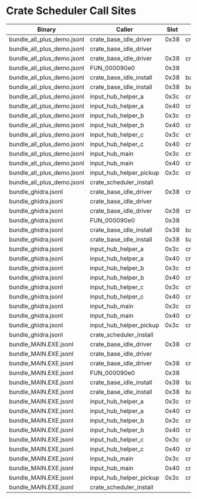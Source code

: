 # Crate Scheduler Call Sites

| Binary | Caller | Slot | CB1 | CB2 |
|--------|--------|------|-----|-----|
| bundle_all_plus_demo.jsonl | crate_base_idle_driver | 0x38 | crate_stateframe_cb_secondary | crate_stateframe_cb_primary |
| bundle_all_plus_demo.jsonl | crate_base_idle_driver |  |  |  |
| bundle_all_plus_demo.jsonl | crate_base_idle_driver | 0x38 | crate_stateframe_cb_secondary | crate_stateframe_cb_primary |
| bundle_all_plus_demo.jsonl | FUN_000090e0 | 0x38 |  |  |
| bundle_all_plus_demo.jsonl | crate_base_idle_install | 0x38 | base_idle_alt_cb_secondary | base_idle_alt_cb_primary |
| bundle_all_plus_demo.jsonl | crate_base_idle_install | 0x38 | base_idle_alt_cb_secondary | base_idle_alt_cb_primary |
| bundle_all_plus_demo.jsonl | input_hub_helper_a | 0x3c | crate_stateframe_cb_secondary | crate_stateframe_cb_primary |
| bundle_all_plus_demo.jsonl | input_hub_helper_a | 0x40 | crate_stateframe_cb_secondary | crate_stateframe_cb_primary |
| bundle_all_plus_demo.jsonl | input_hub_helper_b | 0x3c | crate_stateframe_cb_secondary | crate_stateframe_cb_primary |
| bundle_all_plus_demo.jsonl | input_hub_helper_b | 0x40 | crate_stateframe_cb_secondary | crate_stateframe_cb_primary |
| bundle_all_plus_demo.jsonl | input_hub_helper_c | 0x3c | crate_stateframe_cb_secondary | crate_stateframe_cb_primary |
| bundle_all_plus_demo.jsonl | input_hub_helper_c | 0x40 | crate_stateframe_cb_secondary | crate_stateframe_cb_primary |
| bundle_all_plus_demo.jsonl | input_hub_main | 0x3c | crate_stateframe_cb_secondary | crate_stateframe_cb_primary |
| bundle_all_plus_demo.jsonl | input_hub_main | 0x40 | crate_stateframe_cb_secondary | crate_stateframe_cb_primary |
| bundle_all_plus_demo.jsonl | input_hub_helper_pickup | 0x3c | crate_stateframe_cb_secondary | crate_stateframe_cb_primary |
| bundle_all_plus_demo.jsonl | crate_scheduler_install |  |  |  |
| bundle_ghidra.jsonl | crate_base_idle_driver | 0x38 | crate_stateframe_cb_secondary | crate_stateframe_cb_primary |
| bundle_ghidra.jsonl | crate_base_idle_driver |  |  |  |
| bundle_ghidra.jsonl | crate_base_idle_driver | 0x38 | crate_stateframe_cb_secondary | crate_stateframe_cb_primary |
| bundle_ghidra.jsonl | FUN_000090e0 | 0x38 |  |  |
| bundle_ghidra.jsonl | crate_base_idle_install | 0x38 | base_idle_alt_cb_secondary | base_idle_alt_cb_primary |
| bundle_ghidra.jsonl | crate_base_idle_install | 0x38 | base_idle_alt_cb_secondary | base_idle_alt_cb_primary |
| bundle_ghidra.jsonl | input_hub_helper_a | 0x3c | crate_stateframe_cb_secondary | crate_stateframe_cb_primary |
| bundle_ghidra.jsonl | input_hub_helper_a | 0x40 | crate_stateframe_cb_secondary | crate_stateframe_cb_primary |
| bundle_ghidra.jsonl | input_hub_helper_b | 0x3c | crate_stateframe_cb_secondary | crate_stateframe_cb_primary |
| bundle_ghidra.jsonl | input_hub_helper_b | 0x40 | crate_stateframe_cb_secondary | crate_stateframe_cb_primary |
| bundle_ghidra.jsonl | input_hub_helper_c | 0x3c | crate_stateframe_cb_secondary | crate_stateframe_cb_primary |
| bundle_ghidra.jsonl | input_hub_helper_c | 0x40 | crate_stateframe_cb_secondary | crate_stateframe_cb_primary |
| bundle_ghidra.jsonl | input_hub_main | 0x3c | crate_stateframe_cb_secondary | crate_stateframe_cb_primary |
| bundle_ghidra.jsonl | input_hub_main | 0x40 | crate_stateframe_cb_secondary | crate_stateframe_cb_primary |
| bundle_ghidra.jsonl | input_hub_helper_pickup | 0x3c | crate_stateframe_cb_secondary | crate_stateframe_cb_primary |
| bundle_ghidra.jsonl | crate_scheduler_install |  |  |  |
| bundle_MAIN.EXE.jsonl | crate_base_idle_driver | 0x38 | crate_stateframe_cb_secondary | crate_stateframe_cb_primary |
| bundle_MAIN.EXE.jsonl | crate_base_idle_driver |  |  |  |
| bundle_MAIN.EXE.jsonl | crate_base_idle_driver | 0x38 | crate_stateframe_cb_secondary | crate_stateframe_cb_primary |
| bundle_MAIN.EXE.jsonl | FUN_000090e0 | 0x38 |  |  |
| bundle_MAIN.EXE.jsonl | crate_base_idle_install | 0x38 | base_idle_alt_cb_secondary | base_idle_alt_cb_primary |
| bundle_MAIN.EXE.jsonl | crate_base_idle_install | 0x38 | base_idle_alt_cb_secondary | base_idle_alt_cb_primary |
| bundle_MAIN.EXE.jsonl | input_hub_helper_a | 0x3c | crate_stateframe_cb_secondary | crate_stateframe_cb_primary |
| bundle_MAIN.EXE.jsonl | input_hub_helper_a | 0x40 | crate_stateframe_cb_secondary | crate_stateframe_cb_primary |
| bundle_MAIN.EXE.jsonl | input_hub_helper_b | 0x3c | crate_stateframe_cb_secondary | crate_stateframe_cb_primary |
| bundle_MAIN.EXE.jsonl | input_hub_helper_b | 0x40 | crate_stateframe_cb_secondary | crate_stateframe_cb_primary |
| bundle_MAIN.EXE.jsonl | input_hub_helper_c | 0x3c | crate_stateframe_cb_secondary | crate_stateframe_cb_primary |
| bundle_MAIN.EXE.jsonl | input_hub_helper_c | 0x40 | crate_stateframe_cb_secondary | crate_stateframe_cb_primary |
| bundle_MAIN.EXE.jsonl | input_hub_main | 0x3c | crate_stateframe_cb_secondary | crate_stateframe_cb_primary |
| bundle_MAIN.EXE.jsonl | input_hub_main | 0x40 | crate_stateframe_cb_secondary | crate_stateframe_cb_primary |
| bundle_MAIN.EXE.jsonl | input_hub_helper_pickup | 0x3c | crate_stateframe_cb_secondary | crate_stateframe_cb_primary |
| bundle_MAIN.EXE.jsonl | crate_scheduler_install |  |  |  |